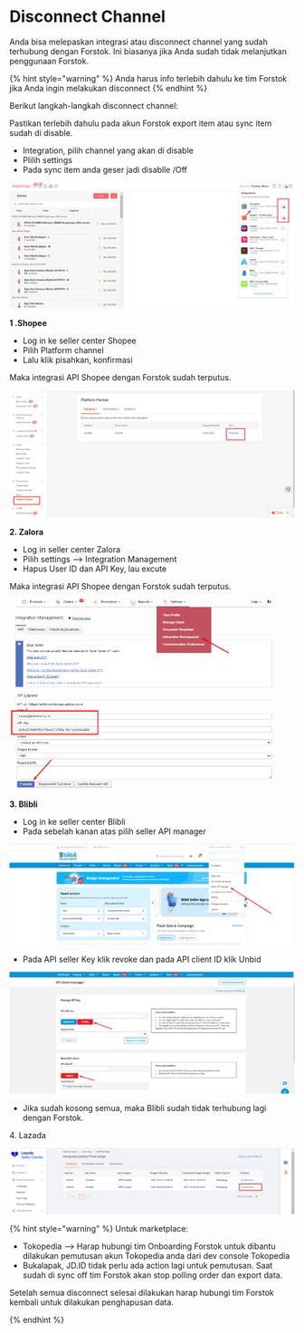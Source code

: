 # Disconnect Channel

Anda bisa melepaskan integrasi atau disconnect channel yang sudah terhubung dengan Forstok. Ini biasanya jika Anda sudah tidak melanjutkan penggunaan Forstok.

{% hint style="warning" %}
Anda harus info terlebih dahulu ke tim Forstok jika Anda ingin melakukan disconnect
{% endhint %}

Berikut langkah-langkah disconnect channel:

Pastikan terlebih dahulu  pada akun Forstok export item atau sync item sudah di disable.

* Integration, pilih channel yang akan di disable
* Plilih settings
* Pada sync item anda geser jadi disablle /Off

![](<../../.gitbook/assets/image (369).png>)

**1 .Shopee**

* Log in ke seller center Shopee
* Pilih Platform channel
* Lalu klik pisahkan, konfirmasi

Maka integrasi API Shopee dengan Forstok sudah terputus.

![](<../../.gitbook/assets/image (367).png>)

**2. Zalora**

* Log in seller center Zalora
* Pilih settings --> Integration Management
* Hapus User ID dan API Key, lau excute

Maka integrasi API Shopee dengan Forstok sudah terputus.

![](<../../.gitbook/assets/image (368).png>)

**3. Blibli**

* Log in ke seller center Blibli
* Pada sebelah kanan atas pilih seller API manager

![](<../../.gitbook/assets/image (399).png>)

* Pada API seller Key klik revoke dan pada API client ID klik Unbid

![](<../../.gitbook/assets/image (398).png>)

* Jika sudah kosong semua, maka Blibli sudah tidak terhubung lagi dengan Forstok.

4\. Lazada

![](<../../.gitbook/assets/image (432).png>)

{% hint style="warning" %}
Untuk marketplace:

* Tokopedia --> Harap hubungi tim Onboarding Forstok untuk dibantu dilakukan pemutusan akun Tokopedia anda dari dev console Tokopedia
* Bukalapak, JD.ID tidak perlu ada action lagi untuk pemutusan. Saat sudah di sync off tim Forstok akan stop polling order dan export data.

Setelah semua disconnect selesai dilakukan harap hubungi tim Forstok kembali untuk dilakukan penghapusan data.


{% endhint %}

